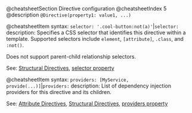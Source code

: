 @cheatsheetSection
Directive configuration
@cheatsheetIndex 5
@description
`@Directive(property1: value1, ...)`

@cheatsheetItem
syntax:
`selector: '.cool-button:not(a)'`|`selector:`
description:
Specifies a CSS selector that identifies this directive within a template. Supported selectors include `element`,
`[attribute]`, `.class`, and `:not()`.

Does not support parent-child relationship selectors.

See: [Structural Directives](/angular/guide/structural-directives),
[selector property](/angular/api/angular2.core/Directive/selector)


@cheatsheetItem
syntax:
`providers: [MyService, provide(...)]`|`providers:`
description:
List of dependency injection providers for this directive and its children.

See:
[Attribute Directives](/angular/guide/attribute-directives),
[Structural Directives](/angular/guide/structural-directives),
[providers property](/angular/api/angular2.core/Directive/providers)
